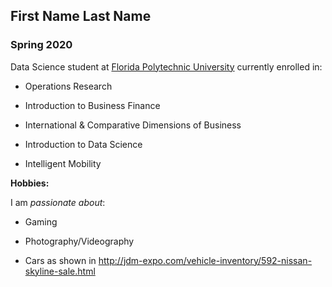 ## First Name Last Name

### Spring 2020 

Data Science student at [Florida Polytechnic University](https://www.floridapoly.edu) currently enrolled in: 

- Operations Research

- Introduction to Business Finance

- International & Comparative Dimensions of Business

- Introduction to Data Science

- Intelligent Mobility

**Hobbies:**

I am _passionate about_: 

- Gaming

- Photography/Videography

- Cars as shown in http://jdm-expo.com/vehicle-inventory/592-nissan-skyline-sale.html
